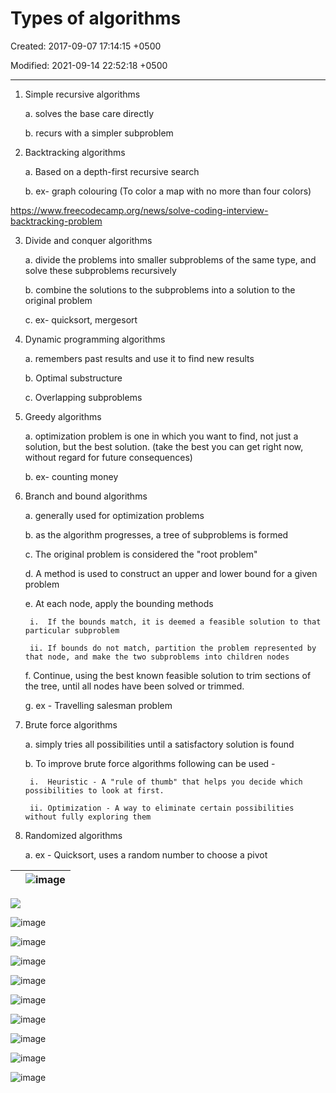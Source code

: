 # Types of algorithms

Created: 2017-09-07 17:14:15 +0500

Modified: 2021-09-14 22:52:18 +0500

---

1. Simple recursive algorithms

    a.  solves the base care directly

    b.  recurs with a simpler subproblem

2. Backtracking algorithms

    a.  Based on a depth-first recursive search

    b.  ex- graph colouring (To color a map with no more than four colors)

<https://www.freecodecamp.org/news/solve-coding-interview-backtracking-problem>

3. Divide and conquer algorithms

    a.  divide the problems into smaller subproblems of the same type, and solve these subproblems recursively

    b.  combine the solutions to the subproblems into a solution to the original problem

    c.  ex- quicksort, mergesort

4. Dynamic programming algorithms

    a.  remembers past results and use it to find new results

    b.  Optimal substructure

    c.  Overlapping subproblems

5. Greedy algorithms

    a.  optimization problem is one in which you want to find, not just a solution, but the best solution. (take the best you can get right now, without regard for future consequences)

    b.  ex- counting money

6. Branch and bound algorithms

    a.  generally used for optimization problems

    b.  as the algorithm progresses, a tree of subproblems is formed

    c.  The original problem is considered the "root problem"

    d.  A method is used to construct an upper and lower bound for a given problem

    e.  At each node, apply the bounding methods

        i.  If the bounds match, it is deemed a feasible solution to that particular subproblem

        ii. If bounds do not match, partition the problem represented by that node, and make the two subproblems into children nodes

    f.  Continue, using the best known feasible solution to trim sections of the tree, until all nodes have been solved or trimmed.

    g.  ex - Travelling salesman problem

7. Brute force algorithms

    a.  simply tries all possibilities until a satisfactory solution is found

    b.  To improve brute force algorithms following can be used -

        i.  Heuristic - A "rule of thumb" that helps you decide which possibilities to look at first.

        ii. Optimization - A way to eliminate certain possibilities without fully exploring them

8. Randomized algorithms

    a.  ex - Quicksort, uses a random number to choose a pivot

|     | ![image](media/Types-of-algorithms-image1.png) |
|--|----------------------------------------------------------------------|

![](media/Types-of-algorithms-image2.png)

![image](media/Types-of-algorithms-image3.png)

![image](media/Types-of-algorithms-image4.png)

![image](media/Types-of-algorithms-image5.png)

![image](media/Types-of-algorithms-image6.png)

![image](media/Types-of-algorithms-image7.png)

![image](media/Types-of-algorithms-image8.png)

![image](media/Types-of-algorithms-image9.png)

![image](media/Types-of-algorithms-image10.png)

![image](media/Types-of-algorithms-image11.jpg)
